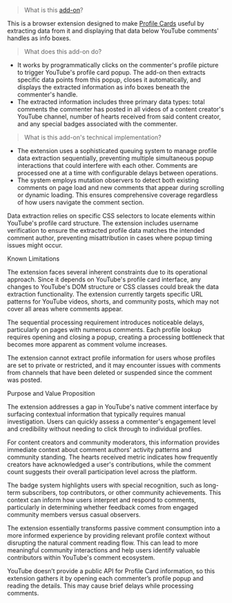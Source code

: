 > What is this [add-on](https://addons.mozilla.org/firefox/addon/wip-yt-profile-card-info)?

This is a browser extension designed to make [Profile Cards](https://support.google.com/youtube/answer/9409333) useful by extracting data from it and displaying that data below YouTube comments' handles as info boxes.

> What does this add-on do?

- It works by programmatically clicks on the commenter's profile picture to trigger YouTube's profile card popup. The add-on then extracts specific data points from this popup, closes it automatically, and displays the extracted information as info boxes beneath the commenter's handle.
- The extracted information includes three primary data types: total comments the commenter has posted in all videos of a content creator's YouTube channel, number of hearts received from said content creator, and any special badges associated with the commenter.


> What is this add-on's technical implementation?

- The extension uses a sophisticated queuing system to manage profile data extraction sequentially, preventing multiple simultaneous popup interactions that could interfere with each other. Comments are processed one at a time with configurable delays between operations.
- The system employs mutation 
observers to detect both existing comments on page load and new comments
 that appear during scrolling or dynamic loading. This ensures 
comprehensive coverage regardless of how users navigate the comment 
section.


Data extraction relies on 
specific CSS selectors to locate elements within YouTube's profile card 
structure. The extension includes username verification to ensure the 
extracted profile data matches the intended comment author, preventing 
misattribution in cases where popup timing issues might occur.


Known Limitations


The extension faces several 
inherent constraints due to its operational approach. Since it depends 
on YouTube's profile card interface, any changes to YouTube's DOM 
structure or CSS classes could break the data extraction functionality. 
The extension currently targets specific URL patterns for YouTube 
videos, shorts, and community posts, which may not cover all areas where
 comments appear.


The sequential processing 
requirement introduces noticeable delays, particularly on pages with 
numerous comments. Each profile lookup requires opening and closing a 
popup, creating a processing bottleneck that becomes more apparent as 
comment volume increases.


The extension cannot extract 
profile information for users whose profiles are set to private or 
restricted, and it may encounter issues with comments from channels that
 have been deleted or suspended since the comment was posted.


Purpose and Value Proposition


The extension addresses a gap 
in YouTube's native comment interface by surfacing contextual 
information that typically requires manual investigation. Users can 
quickly assess a commenter's engagement level and credibility without 
needing to click through to individual profiles.


For content creators and 
community moderators, this information provides immediate context about 
comment authors' activity patterns and community standing. The hearts 
received metric indicates how frequently creators have acknowledged a 
user's contributions, while the comment count suggests their overall 
participation level across the platform.


The badge system highlights 
users with special recognition, such as long-term subscribers, top 
contributors, or other community achievements. This context can inform 
how users interpret and respond to comments, particularly in determining
 whether feedback comes from engaged community members versus casual 
observers.


The extension essentially 
transforms passive comment consumption into a more informed experience 
by providing relevant profile context without disrupting the natural 
comment reading flow. This can lead to more meaningful community 
interactions and help users identify valuable contributors within 
YouTube's comment ecosystem.

YouTube doesn’t provide a public API for Profile Card information, so 
this extension gathers it by opening each commenter’s profile popup and 
reading the details. This may cause brief delays while processing 
comments.
